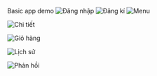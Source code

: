 Basic app
demo
![Đăng nhập](https://drive.google.com/file/d/1KMWo7_I1D4syEUGqJXj1akoi9HHS_s3F/view?usp=sharing)
![Đăng kí](https://drive.google.com/file/d/1WMRWLN3-K0c4FmowgMY5dma__zuq21xb/view?usp=sharing)
![Menu](https://drive.google.com/file/d/1Sk5oyHZ87pFWhOLFlPk4ZQXmdhLsXHd7/view?usp=sharing)

![Chi tiết](https://drive.google.com/file/d/1BQV2nuGvtgpfmtjf_sSIEQTQK5yzNBwi/view?usp=sharing)

![Giỏ hàng](https://drive.google.com/file/d/1exLLURdPuMa97DcKD240NDf17omb_Mo0/view?usp=sharing)

![Lịch sử](https://drive.google.com/file/d/1ygUy02i8wCV7UVCCQAXN_VZGC58lTaS9/view?usp=sharing)

![Phản hồi](https://drive.google.com/file/d/1_aDiz8Z6nDjRUgSqXWsZSGGDN7iAcAng/view?usp=sharing)


